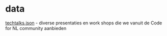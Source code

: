 # data

<a href="techtalks.json">techtalks.json</a> - diverse presentaties en work shops die we vanuit de Code for NL community aanbieden
